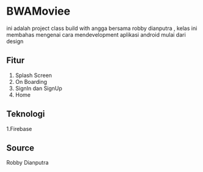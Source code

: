 # BWAMoviee
ini adalah project class build with angga bersama robby dianputra , kelas ini membahas mengenai cara mendevelopment aplikasi android mulai dari design

## Fitur

1. Splash Screen
2. On Boarding
3. SignIn dan SignUp
4. Home

## Teknologi
1.Firebase

## Source
Robby Dianputra
